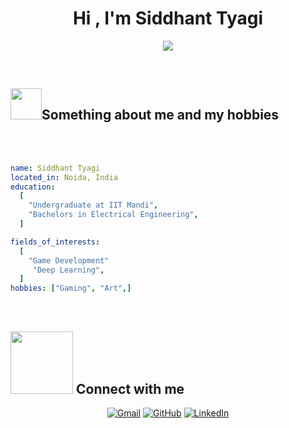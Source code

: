 
<h1 align="center">Hi , I'm Siddhant Tyagi </h1>
<p align="center">
  <a href="https://github.com/DenverCoder1/readme-typing-svg"><img src="https://readme-typing-svg.herokuapp.com?font=Time+New+Roman&color=%23C8BE25&size=25&center=true&vCenter=true&width=600&height=100&lines=Deep+Learning;Game+Development"></a>
</p>


<br>

	
## <picture><img src = "https://media.tenor.com/JRjX-_Tot6wAAAAC/jojos-bizarre-adventure-drinks-tea.gif?raw=true" width = 50px></picture>Something about me and my hobbies

<br><br>
```yaml
name: Siddhant Tyagi
located_in: Noida, India
education:
  [
    "Undergraduate at IIT Mandi",
    "Bachelors in Electrical Engineering",
  ]

fields_of_interests:
  [
    "Game Development"
     "Deep Learning",
  ]
hobbies: ["Gaming", "Art",]
```
<br>

## <picture> <img src="https://github.com/7oSkaaa/7oSkaaa/blob/main/Images/Connect-with-me.gif?raw=true" width="100px"> </picture> Connect with me
<p align="center">
	<a href="mailto:siddhant.tyagizx@gmail.com"><img img src="https://img.shields.io/badge/gmail-%23EA4335.svg?style=plastic&logo=gmail&logoColor=white" alt="Gmail"/></a>
	<a href="https://github.com/Sid-tyagi-ar"><img src="https://img.shields.io/badge/github-%23181717.svg?style=plastic&logo=github&logoColor=white" alt="GitHub"/></a>
	<a href="https://www.linkedin.com/in/tyagisiddhant28/"><img src="https://img.shields.io/badge/linkedin-%230A66C2.svg?style=plastic&logo=linkedin&logoColor=white" alt="LinkedIn"/></a>
</p>


<br> 

